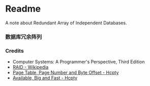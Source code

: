 # Readme
A note about Redundant Array of Independent Databases.

### 数据库冗余阵列

### Credits
- Computer Systems: A Programmer's Perspective, Third Edition
- [RAID - Wikipedia](https://en.wikipedia.org/wiki/RAID)
- [Page Table, Page Number and Byte Offset - Hcpty](https://github.com/hcpty/page-table-page-number-and-byte-offset)
- [Available, Big and Fast - Hcpty](https://github.com/hcpty/available-big-and-fast)
